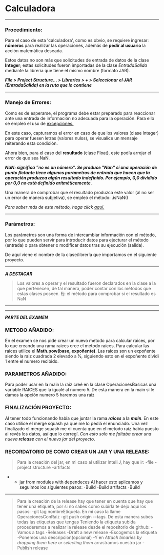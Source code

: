 # Calculadora

---
### Procedimiento:

Para el caso de esta 'calculadora', como es obvio, se requiere ingresar: **números** para realizar las operaciones, además de **pedir al usuario** la acción matemática deseada.

Estos datos  no son más que solicitudes de entrada de datos de la clase **Integer**; estas solicitudes fueron importadas de la clase *EntradaSalida* mediante la librería que tiene el mismo nombre (formato JAR).

___File > Project Structure... > Libraries > + > Seleccionar el JAR (EntradaSalida) en la ruta que lo contiene___

---
### Manejo de Errores:

Como es de esperarse, el programa debe estar preparado para reaccionar ante una entrada de información no adecuada para la operación. Para ello se empleó el uso de [excepciones.](https://jarroba.com/excepciones-exception-en-java-con-ejemplos/)

En este caso, capturamos el error en caso de que los valores (clase Integer) para operar fuesen letras (valores nulos), se visualice un mensaje reiterando esta condición.

Ahora bien, para el caso del **resultado** (clase Float), este podía arrojar el error de que sea NaN.

___NaN: significa "no es un número". Se produce "Nan" si una operación de punto flotante tiene algunos parámetros de entrada que hacen que la operación produzca algún resultado indefinido. Por ejemplo, 0,0 dividido por 0,0 no está definido aritméticamente.___

Una manera de comprobar que el resultado produzca este valor (al no ser un error de manera subjetiva), se empleó el método: .isNaN()

*Para saber más de este método, haga click [aquí.](https://www.geeksforgeeks.org/float-isnan-method-in-java-with-examples/)*

---

### Parámetros:

Los parámetros son una forma de intercambiar información con el método, por lo que pueden servir para introducir datos para ejecturar el método (entrada) o para obtener o modificar datos tras su ejecución (salida).

De aquí viene el nombre de la clase/librería que importamos en el siguiente proyecto.

---

***A DESTACAR***

> Los valores a operar y el resultado fueron declarados en la clase a la que pertenecen, de tal manera, poder contar con los métodos que estas clases poseen. Ej: el método para comprobar si el resultado es NaN

---
---
***PARTE DEL EXAMEN***

### METODO AÑADIDO:

En el examen se nos pide crear un nuevo metodo para calcular raices, por lo que creando una rama raices cree el método raices. Para calcular las raices utilice el **Math.pow(base, expoñente)**. Las raices son un expoñente siendo la raiz cuadrada 2 elevado a ½, siguiendo esto en el expoñente dividi 1 entre el numero recibido.


### PARAMETROS AÑADIDO:

Para poder usar en la main la raiz creé en la clase OperacionesBasicas una variable RAICES que la igualé al numero 5. De esta manera en la main si le damos la opción numero 5 haremos una raiz

### FINALIZACIÓN PROYECTO:

Al tener todo funcionando habia que juntar la rama ___raices___ a la ___main___. En este caso utilice el merge squash ya que me lo pediá el enunciado. Una vez finalizado el merge squash me di cuenta que en el metodo raiz habia puesto al revés los datos, así que lo corregí. *Con esto solo me faltaba crear una nueva ___release___ con el nuevo jar del proyecto*.

### RECORDATORIO DE COMO CREAR UN JAR Y UNA RELEASE:

> Para la creación del jar, en mi caso al utilizar IntelliJ, hay que ir: -file
-project structure
-artifacts
- + jar  from modules with dependeces
Al hacer esto aplicamos y seguimos los siguientes pasos:
-Build
-Build artifacts
-Build

---

> Para la creación de la release hay que tener en cuenta que hay que tener una etiqueta, por si no sabes como subirla te dejo aquí los pasos:
-git tag nombreEtiqueta. En mi caso la llame OperacionesConRaiz
-git push origin --tags. De esta manera subes todas las etiquetas que tengas
Teniendo la etiqueta subida procederemos a realizar la release desde el repositorio de github:
-Vamos a tags
-Releases
-Draft a new release
-Escogemos la etiqueta
-Ponemos una descripcion(opcional)
-Y en _Attach binaries by dropping them here or selecting them_ arrastramos nuestro jar
-Publish release

